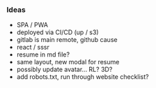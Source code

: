 ### Ideas

* SPA / PWA
* deployed via CI/CD (up / s3)
* gitlab is main remote, github cause
* react / sssr
* resume in md file?
* same layout, new modal for resume
* possibly update avatar... RL? 3D?
* add robots.txt, run through website checklist?
